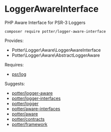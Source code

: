 # LoggerAwareInterface
PHP Aware Interface for PSR-3 Loggers

`composer require potter/logger-aware-interface`

Provides:

 * Potter\Logger\Aware\LoggerAwareInterface
 * Potter\Logger\Aware\AbstractLoggerAware

Requires:
 * [psr/log](https://github.com/php-fig/log)

Suggests:
 * [potter/logger-aware](https://github.com/jaypotter/LoggerAware)
 * [potter/logger-interfaces](https://github.com/jaypotter/LoggerInterfaces)
 * [potter/logger](https://github.com/jaypotter/Logger)
 * [potter/aware-interfaces](https://github.com/jaypotter/AwareInterfaces)
 * [potter/aware](https://github.com/jaypotter/Aware)
 * [potter/contracts](https://github.com/jaypotter/Contracts)
 * [potter/framework](https://github.com/jaypotter/Framework)
